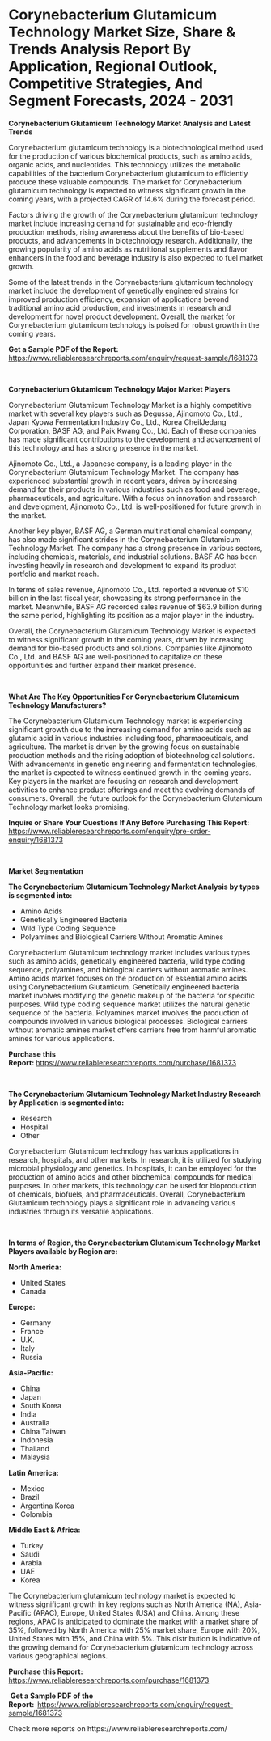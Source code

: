 <p><h1>Corynebacterium Glutamicum Technology Market Size, Share & Trends Analysis Report By Application, Regional Outlook, Competitive Strategies, And Segment Forecasts, 2024 - 2031</h1></p><p><strong>Corynebacterium Glutamicum Technology Market Analysis and Latest Trends</strong></p>
<p><p>Corynebacterium glutamicum technology is a biotechnological method used for the production of various biochemical products, such as amino acids, organic acids, and nucleotides. This technology utilizes the metabolic capabilities of the bacterium Corynebacterium glutamicum to efficiently produce these valuable compounds. The market for Corynebacterium glutamicum technology is expected to witness significant growth in the coming years, with a projected CAGR of 14.6% during the forecast period.</p><p>Factors driving the growth of the Corynebacterium glutamicum technology market include increasing demand for sustainable and eco-friendly production methods, rising awareness about the benefits of bio-based products, and advancements in biotechnology research. Additionally, the growing popularity of amino acids as nutritional supplements and flavor enhancers in the food and beverage industry is also expected to fuel market growth.</p><p>Some of the latest trends in the Corynebacterium glutamicum technology market include the development of genetically engineered strains for improved production efficiency, expansion of applications beyond traditional amino acid production, and investments in research and development for novel product development. Overall, the market for Corynebacterium glutamicum technology is poised for robust growth in the coming years.</p></p>
<p><strong>Get a Sample PDF of the Report:&nbsp;</strong> <a href="https://www.reliableresearchreports.com/enquiry/request-sample/1681373">https://www.reliableresearchreports.com/enquiry/request-sample/1681373</a></p>
<p>&nbsp;</p>
<p><strong>Corynebacterium Glutamicum Technology Major Market Players</strong></p>
<p><p>Corynebacterium Glutamicum Technology Market is a highly competitive market with several key players such as Degussa, Ajinomoto Co., Ltd., Japan Kyowa Fermentation Industry Co., Ltd., Korea CheilJedang Corporation, BASF AG, and Paik Kwang Co., Ltd. Each of these companies has made significant contributions to the development and advancement of this technology and has a strong presence in the market.</p><p>Ajinomoto Co., Ltd., a Japanese company, is a leading player in the Corynebacterium Glutamicum Technology Market. The company has experienced substantial growth in recent years, driven by increasing demand for their products in various industries such as food and beverage, pharmaceuticals, and agriculture. With a focus on innovation and research and development, Ajinomoto Co., Ltd. is well-positioned for future growth in the market.</p><p>Another key player, BASF AG, a German multinational chemical company, has also made significant strides in the Corynebacterium Glutamicum Technology Market. The company has a strong presence in various sectors, including chemicals, materials, and industrial solutions. BASF AG has been investing heavily in research and development to expand its product portfolio and market reach.</p><p>In terms of sales revenue, Ajinomoto Co., Ltd. reported a revenue of $10 billion in the last fiscal year, showcasing its strong performance in the market. Meanwhile, BASF AG recorded sales revenue of $63.9 billion during the same period, highlighting its position as a major player in the industry.</p><p>Overall, the Corynebacterium Glutamicum Technology Market is expected to witness significant growth in the coming years, driven by increasing demand for bio-based products and solutions. Companies like Ajinomoto Co., Ltd. and BASF AG are well-positioned to capitalize on these opportunities and further expand their market presence.</p></p>
<p>&nbsp;</p>
<p><strong>What Are The Key Opportunities For Corynebacterium Glutamicum Technology Manufacturers?</strong></p>
<p><p>The Corynebacterium Glutamicum Technology market is experiencing significant growth due to the increasing demand for amino acids such as glutamic acid in various industries including food, pharmaceuticals, and agriculture. The market is driven by the growing focus on sustainable production methods and the rising adoption of biotechnological solutions. With advancements in genetic engineering and fermentation technologies, the market is expected to witness continued growth in the coming years. Key players in the market are focusing on research and development activities to enhance product offerings and meet the evolving demands of consumers. Overall, the future outlook for the Corynebacterium Glutamicum Technology market looks promising.</p></p>
<p><strong>Inquire or Share Your Questions If Any Before Purchasing This Report:</strong> <a href="https://www.reliableresearchreports.com/enquiry/pre-order-enquiry/1681373">https://www.reliableresearchreports.com/enquiry/pre-order-enquiry/1681373</a></p>
<p>&nbsp;</p>
<p><strong>Market Segmentation</strong></p>
<p><strong>The Corynebacterium Glutamicum Technology Market Analysis by types is segmented into:</strong></p>
<p><ul><li>Amino Acids</li><li>Genetically Engineered Bacteria</li><li>Wild Type Coding Sequence</li><li>Polyamines and Biological Carriers Without Aromatic Amines</li></ul></p>
<p><p>Corynebacterium Glutamicum technology market includes various types such as amino acids, genetically engineered bacteria, wild type coding sequence, polyamines, and biological carriers without aromatic amines. Amino acids market focuses on the production of essential amino acids using Corynebacterium Glutamicum. Genetically engineered bacteria market involves modifying the genetic makeup of the bacteria for specific purposes. Wild type coding sequence market utilizes the natural genetic sequence of the bacteria. Polyamines market involves the production of compounds involved in various biological processes. Biological carriers without aromatic amines market offers carriers free from harmful aromatic amines for various applications.</p></p>
<p><strong>Purchase this Report:&nbsp;</strong><a href="https://www.reliableresearchreports.com/purchase/1681373">https://www.reliableresearchreports.com/purchase/1681373</a></p>
<p>&nbsp;</p>
<p><strong>The Corynebacterium Glutamicum Technology Market Industry Research by Application is segmented into:</strong></p>
<p><ul><li>Research</li><li>Hospital</li><li>Other</li></ul></p>
<p><p>Corynebacterium Glutamicum technology has various applications in research, hospitals, and other markets. In research, it is utilized for studying microbial physiology and genetics. In hospitals, it can be employed for the production of amino acids and other biochemical compounds for medical purposes. In other markets, this technology can be used for bioproduction of chemicals, biofuels, and pharmaceuticals. Overall, Corynebacterium Glutamicum technology plays a significant role in advancing various industries through its versatile applications.</p></p>
<p>&nbsp;</p>
<p><strong>In terms of Region, the Corynebacterium Glutamicum Technology Market Players available by Region are:</strong></p>
<p>
    <p> <strong> North America: </strong>
        <ul>
            <li>United States</li>
            <li>Canada</li>
        </ul>
        </p> 
    <p> <strong> Europe: </strong>
        <ul>
            <li>Germany</li>
            <li>France</li>
            <li>U.K.</li>
            <li>Italy</li>
            <li>Russia</li>
        </ul>
        </p> 
    <p> <strong> Asia-Pacific: </strong>
        <ul>
            <li>China</li>
            <li>Japan</li>
            <li>South Korea</li>
            <li>India</li>
            <li>Australia</li>
            <li>China Taiwan</li>
            <li>Indonesia</li>
            <li>Thailand</li>
            <li>Malaysia</li>
        </ul>
        </p> 
    <p> <strong> Latin America: </strong>
        <ul>
            <li>Mexico</li>
            <li>Brazil</li>
            <li>Argentina Korea</li>
            <li>Colombia</li>
        </ul>
        </p> 
    <p> <strong> Middle East & Africa: </strong>
        <ul>
            <li>Turkey</li>
            <li>Saudi</li>
            <li>Arabia</li>
            <li>UAE</li>
            <li>Korea</li>
        </ul>
    </p>
    </p>
<p><p>The Corynebacterium glutamicum technology market is expected to witness significant growth in key regions such as North America (NA), Asia-Pacific (APAC), Europe, United States (USA) and China. Among these regions, APAC is anticipated to dominate the market with a market share of 35%, followed by North America with 25% market share, Europe with 20%, United States with 15%, and China with 5%. This distribution is indicative of the growing demand for Corynebacterium glutamicum technology across various geographical regions.</p></p>
<p><strong>Purchase this Report: </strong><a href="https://www.reliableresearchreports.com/purchase/1681373">https://www.reliableresearchreports.com/purchase/1681373</a></p>
<p>&nbsp;<strong>Get a Sample PDF of the Report:&nbsp;&nbsp;</strong><a href="https://www.reliableresearchreports.com/enquiry/request-sample/1681373">https://www.reliableresearchreports.com/enquiry/request-sample/1681373</a></p>
<p><strong></strong></p>
<p>Check more reports on https://www.reliableresearchreports.com/</p>